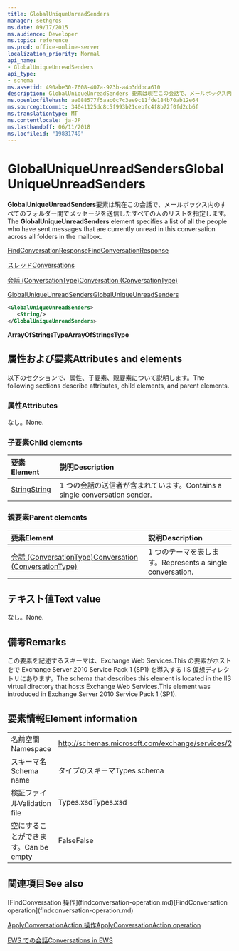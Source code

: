 ```yaml
---
title: GlobalUniqueUnreadSenders
manager: sethgros
ms.date: 09/17/2015
ms.audience: Developer
ms.topic: reference
ms.prod: office-online-server
localization_priority: Normal
api_name:
- GlobalUniqueUnreadSenders
api_type:
- schema
ms.assetid: 490abe30-7608-407a-923b-a4b3ddbca610
description: GlobalUniqueUnreadSenders 要素は現在この会話で、メールボックス内のすべてのフォルダー間でメッセージを送信したすべての人のリストを指定します。
ms.openlocfilehash: ae088577f5aac0c7c3ee9c11fde184b70ab12e64
ms.sourcegitcommit: 34041125dc8c5f993b21cebfc4f8b72f0fd2cb6f
ms.translationtype: MT
ms.contentlocale: ja-JP
ms.lasthandoff: 06/11/2018
ms.locfileid: "19831749"
---
```

# <a name="globaluniqueunreadsenders"></a><span data-ttu-id="3dd62-103">GlobalUniqueUnreadSenders</span><span class="sxs-lookup"><span data-stu-id="3dd62-103">GlobalUniqueUnreadSenders</span></span>

<span data-ttu-id="3dd62-104">**GlobalUniqueUnreadSenders**要素は現在この会話で、メールボックス内のすべてのフォルダー間でメッセージを送信したすべての人のリストを指定します。</span><span class="sxs-lookup"><span data-stu-id="3dd62-104">The **GlobalUniqueUnreadSenders** element specifies a list of all the people who have sent messages that are currently unread in this conversation across all folders in the mailbox.</span></span> 
  
[<span data-ttu-id="3dd62-105">FindConversationResponse</span><span class="sxs-lookup"><span data-stu-id="3dd62-105">FindConversationResponse</span></span>](findconversationresponse.md)
  
[<span data-ttu-id="3dd62-106">スレッド</span><span class="sxs-lookup"><span data-stu-id="3dd62-106">Conversations</span></span>](conversations-ex15websvcsotherref.md)
  
[<span data-ttu-id="3dd62-107">会話 (ConversationType)</span><span class="sxs-lookup"><span data-stu-id="3dd62-107">Conversation (ConversationType)</span></span>](conversation-conversationtype.md)
  
[<span data-ttu-id="3dd62-108">GlobalUniqueUnreadSenders</span><span class="sxs-lookup"><span data-stu-id="3dd62-108">GlobalUniqueUnreadSenders</span></span>](globaluniqueunreadsenders.md)
  
```XML
<GlobalUniqueUnreadSenders>
   <String/>
</GlobalUniqueUnreadSenders>
```

 <span data-ttu-id="3dd62-109">**ArrayOfStringsType**</span><span class="sxs-lookup"><span data-stu-id="3dd62-109">**ArrayOfStringsType**</span></span>
## <a name="attributes-and-elements"></a><span data-ttu-id="3dd62-110">属性および要素</span><span class="sxs-lookup"><span data-stu-id="3dd62-110">Attributes and elements</span></span>

<span data-ttu-id="3dd62-111">以下のセクションで、属性、子要素、親要素について説明します。</span><span class="sxs-lookup"><span data-stu-id="3dd62-111">The following sections describe attributes, child elements, and parent elements.</span></span>
  
### <a name="attributes"></a><span data-ttu-id="3dd62-112">属性</span><span class="sxs-lookup"><span data-stu-id="3dd62-112">Attributes</span></span>

<span data-ttu-id="3dd62-113">なし。</span><span class="sxs-lookup"><span data-stu-id="3dd62-113">None.</span></span>
  
### <a name="child-elements"></a><span data-ttu-id="3dd62-114">子要素</span><span class="sxs-lookup"><span data-stu-id="3dd62-114">Child elements</span></span>

|<span data-ttu-id="3dd62-115">**要素**</span><span class="sxs-lookup"><span data-stu-id="3dd62-115">**Element**</span></span>|<span data-ttu-id="3dd62-116">**説明**</span><span class="sxs-lookup"><span data-stu-id="3dd62-116">**Description**</span></span>|
|:-----|:-----|
|[<span data-ttu-id="3dd62-117">String</span><span class="sxs-lookup"><span data-stu-id="3dd62-117">String</span></span>](string.md) <br/> |<span data-ttu-id="3dd62-118">1 つの会話の送信者が含まれています。</span><span class="sxs-lookup"><span data-stu-id="3dd62-118">Contains a single conversation sender.</span></span>  <br/> |
   
### <a name="parent-elements"></a><span data-ttu-id="3dd62-119">親要素</span><span class="sxs-lookup"><span data-stu-id="3dd62-119">Parent elements</span></span>

|<span data-ttu-id="3dd62-120">**要素**</span><span class="sxs-lookup"><span data-stu-id="3dd62-120">**Element**</span></span>|<span data-ttu-id="3dd62-121">**説明**</span><span class="sxs-lookup"><span data-stu-id="3dd62-121">**Description**</span></span>|
|:-----|:-----|
|[<span data-ttu-id="3dd62-122">会話 (ConversationType)</span><span class="sxs-lookup"><span data-stu-id="3dd62-122">Conversation (ConversationType)</span></span>](conversation-conversationtype.md) <br/> |<span data-ttu-id="3dd62-123">1 つのテーマを表します。</span><span class="sxs-lookup"><span data-stu-id="3dd62-123">Represents a single conversation.</span></span>  <br/> |
   
## <a name="text-value"></a><span data-ttu-id="3dd62-124">テキスト値</span><span class="sxs-lookup"><span data-stu-id="3dd62-124">Text value</span></span>

<span data-ttu-id="3dd62-125">なし。</span><span class="sxs-lookup"><span data-stu-id="3dd62-125">None.</span></span>
  
## <a name="remarks"></a><span data-ttu-id="3dd62-126">備考</span><span class="sxs-lookup"><span data-stu-id="3dd62-126">Remarks</span></span>

<span data-ttu-id="3dd62-127">この要素を記述するスキーマは、Exchange Web Services.This の要素がホストをで Exchange Server 2010 Service Pack 1 (SP1) を導入する IIS 仮想ディレクトリにあります。</span><span class="sxs-lookup"><span data-stu-id="3dd62-127">The schema that describes this element is located in the IIS virtual directory that hosts Exchange Web Services.This element was introduced in Exchange Server 2010 Service Pack 1 (SP1).</span></span>
  
## <a name="element-information"></a><span data-ttu-id="3dd62-128">要素情報</span><span class="sxs-lookup"><span data-stu-id="3dd62-128">Element information</span></span>

|||
|:-----|:-----|
|<span data-ttu-id="3dd62-129">名前空間</span><span class="sxs-lookup"><span data-stu-id="3dd62-129">Namespace</span></span>  <br/> |http://schemas.microsoft.com/exchange/services/2006/types  <br/> |
|<span data-ttu-id="3dd62-130">スキーマ名</span><span class="sxs-lookup"><span data-stu-id="3dd62-130">Schema name</span></span>  <br/> |<span data-ttu-id="3dd62-131">タイプのスキーマ</span><span class="sxs-lookup"><span data-stu-id="3dd62-131">Types schema</span></span>  <br/> |
|<span data-ttu-id="3dd62-132">検証ファイル</span><span class="sxs-lookup"><span data-stu-id="3dd62-132">Validation file</span></span>  <br/> |<span data-ttu-id="3dd62-133">Types.xsd</span><span class="sxs-lookup"><span data-stu-id="3dd62-133">Types.xsd</span></span>  <br/> |
|<span data-ttu-id="3dd62-134">空にすることができます。</span><span class="sxs-lookup"><span data-stu-id="3dd62-134">Can be empty</span></span>  <br/> |<span data-ttu-id="3dd62-135">False</span><span class="sxs-lookup"><span data-stu-id="3dd62-135">False</span></span>  <br/> |
   
## <a name="see-also"></a><span data-ttu-id="3dd62-136">関連項目</span><span class="sxs-lookup"><span data-stu-id="3dd62-136">See also</span></span>



<span data-ttu-id="3dd62-137">
  [FindConversation 操作](findconversation-operation.md)</span><span class="sxs-lookup"><span data-stu-id="3dd62-137">[FindConversation operation](findconversation-operation.md)</span></span>
  
[<span data-ttu-id="3dd62-138">ApplyConversationAction 操作</span><span class="sxs-lookup"><span data-stu-id="3dd62-138">ApplyConversationAction operation</span></span>](applyconversationaction-operation.md)


[<span data-ttu-id="3dd62-139">EWS での会話</span><span class="sxs-lookup"><span data-stu-id="3dd62-139">Conversations in EWS</span></span>](http://msdn.microsoft.com/library/91e64629-db6c-4c94-9dcb-d386232e8467%28Office.15%29.aspx)

